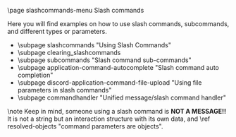 \page slashcommands-menu Slash commands

Here you will find examples on how to use slash commands, subcommands, and different types or parameters.

* \subpage slashcommands "Using Slash Commands"
* \subpage clearing_slashcommands
* \subpage subcommands "Slash command sub-commands"
* \subpage application-command-autocomplete "Slash command auto completion"
* \subpage discord-application-command-file-upload "Using file parameters in slash commands"
* \subpage commandhandler "Unified message/slash command handler"

\note Keep in mind, someone using a slash command is <b>NOT A MESSAGE!!</b> It is not a string but an interaction structure with its own data, and \ref resolved-objects "command parameters are objects".
